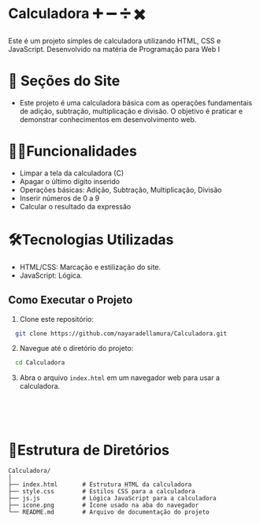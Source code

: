 # Calculadora ➕ ➖ ➗ ✖️ 

Este é um projeto simples de calculadora utilizando HTML, CSS e JavaScript.
Desenvolvido na matéria de Programação para Web I 


# 👀 Seções do Site

- Este projeto é uma calculadora básica com as operações fundamentais de adição, subtração, multiplicação e divisão. O objetivo é praticar e demonstrar conhecimentos em desenvolvimento web.


# 🕵️‍♂️Funcionalidades

- Limpar a tela da calculadora (C)
- Apagar o último dígito inserido
- Operações básicas: Adição, Subtração, Multiplicação, Divisão
- Inserir números de 0 a 9
- Calcular o resultado da expressão

# 🛠Tecnologias Utilizadas

- HTML/CSS: Marcação e estilização do site.
- JavaScript: Lógica.


## Como Executar o Projeto

1. Clone este repositório:

```bash
  git clone https://github.com/nayaradellamura/Calculadora.git
```

2. Navegue até o diretório do projeto:

```bash
  cd Calculadora
```

3. Abra o arquivo `index.html` em um navegador web para usar a calculadora.
<br/>
<br/>
<br/>


# 🌲Estrutura de Diretórios

```Calculadora
Calculadora/
│
├── index.html       # Estrutura HTML da calculadora
├── style.css        # Estilos CSS para a calculadora
├── js.js            # Lógica JavaScript para a calculadora
├── icone.png        # Ícone usado na aba do navegador
└── README.md        # Arquivo de documentação do projeto
```
